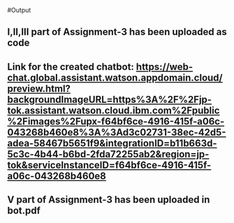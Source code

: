 #Output
## I,II,III part of Assignment-3 has been uploaded as code
## Link for the created chatbot: https://web-chat.global.assistant.watson.appdomain.cloud/preview.html?backgroundImageURL=https%3A%2F%2Fjp-tok.assistant.watson.cloud.ibm.com%2Fpublic%2Fimages%2Fupx-f64bf6ce-4916-415f-a06c-043268b460e8%3A%3Ad3c02731-38ec-42d5-adea-58467b5651f9&integrationID=b11b663d-5c3c-4b44-b6bd-2fda72255ab2&region=jp-tok&serviceInstanceID=f64bf6ce-4916-415f-a06c-043268b460e8
## V part of Assignment-3 has been uploaded in bot.pdf
